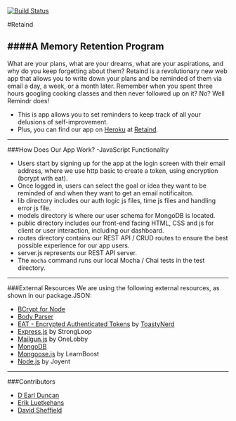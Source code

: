[![Build Status](https://travis-ci.org/RetaindCF/Retaind.svg?branch=master)](https://travis-ci.org/RetaindCF/Retaind)

#Retaind

####A Memory Retention Program
------------------------------------------
What are your plans, what are your dreams, what are your aspirations, and why do you keep forgetting about them? Retaind is a revolutionary new web app that allows you to write down your plans and be reminded of them via email a day, a week, or a month later. Remember when you spent three hours googling cooking classes and then never followed up on it? No? Well Remindr does!

+ This is app allows you to set reminders to keep track of all your delusions of self-improvement.
+ Plus, you can find our app on [Heroku](http://heroku.com/) at [Retaind](https://dev-remindr.herokuapp.com/).

------------------------------------------

###How Does Our App Work? -JavaScript Functionality
+ Users start by signing up for the app at the login screen with their email address, where we use http basic to create a token, using encryption (bcrypt with eat).
+ Once logged in, users can select the goal or idea they want to be reminded of and when they want to get an email notificaiton.
+ lib directory includes our auth logic js files, time js files and handling error js file.
+ models directory is where our user schema for MongoDB is located.
+ public directory includes our front-end facing HTML, CSS and js for client or user interaction, including our dashboard.
+ routes directory contains our REST API / CRUD routes to ensure the best possible experience for our app users.
+ server.js represents our REST API server.
+ The ```mocha``` command runs our local Mocha / Chai tests in the test directory.

------------------------------------------

###External Resources
We are using the following external resources, as shown in our package.JSON:
+ [BCrypt for Node](https://www.npmjs.com/package/bcrypt-nodejs)
+ [Body Parser](https://www.npmjs.com/package/body-parser)
+ [EAT - Encrypted Authenticated Tokens](https://www.npmjs.com/package/body-parser) by [ToastyNerd](https://www.npmjs.com/~toastynerd)
+ [Express.js](http://expressjs.com/) by StrongLoop
+ [Mailgun.js](https://www.npmjs.com/package/mailgun-js) by OneLobby
+ [MongoDB](https://www.mongodb.org/)
+ [Mongoose.js](http://mongoosejs.com/) by LearnBoost
+ [Node.js](https://nodejs.org/en/) by Joyent

-------------------------------------------

###Contributors

+ [D Earl Duncan](https://github.com/DDunc)
+ [Erik Luetkehans](https://github.com/Eluetkehans)
+ [David Sheffield](https://github.com/dsheffield206)

